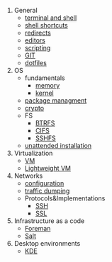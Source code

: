 1. General
   * [terminal and shell](https://github.com/kiemlicz/util/wiki/terminal)
   * [shell shortcuts](https://github.com/kiemlicz/util/wiki/shell)
   * [redirects](https://github.com/kiemlicz/util/wiki/redirects)
   * [editors](https://github.com/kiemlicz/util/wiki/editors)
   * [scripting](https://github.com/kiemlicz/util/wiki/scripting)
   * [GIT](https://github.com/kiemlicz/util/wiki/git)
   * [dotfiles](https://github.com/kiemlicz/util/wiki/dotfiles)
2. OS  
   * fundamentals
     * [memory](https://github.com/kiemlicz/util/wiki/memory)
     * [kernel](https://github.com/kiemlicz/util/wiki/kernel)
   * [package managment](https://github.com/kiemlicz/util/wiki/packages)
   * [crypto](https://github.com/kiemlicz/util/wiki/crypto)
   * FS
     * [BTRFS](https://github.com/kiemlicz/util/wiki/btrfs)
     * [CIFS](https://github.com/kiemlicz/util/wiki/cifs)
     * [SSHFS](https://github.com/kiemlicz/util/wiki/sshfs)
   * [unattended installation](https://github.com/kiemlicz/util/wiki/unattended)
3. Virtualization
   * [VM](https://github.com/kiemlicz/util/wiki/vm)
   * [Lightweight VM](https://github.com/kiemlicz/util/wiki/Containerization)
4. Networks
   * [configuration](https://github.com/kiemlicz/util/wiki/netcfg)
   * [traffic dumping](https://github.com/kiemlicz/util/wiki/traffic)
   * Protocols&Implementations
     * [SSH](https://github.com/kiemlicz/util/wiki/ssh)
     * [SSL](https://github.com/kiemlicz/util/wiki/ssl)
5. Infrastructure as a code
   * [Foreman](https://github.com/kiemlicz/util/wiki/Foreman)
   * [Salt](https://github.com/kiemlicz/util/wiki/salt)
6. Desktop environments
   * [KDE](https://github.com/kiemlicz/util/wiki/kde)